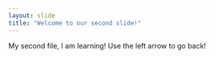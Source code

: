```yaml
---
layout: slide
title: "Welcome to our second slide!"
---
```

My second file, I am learning!
Use the left arrow to go back!

